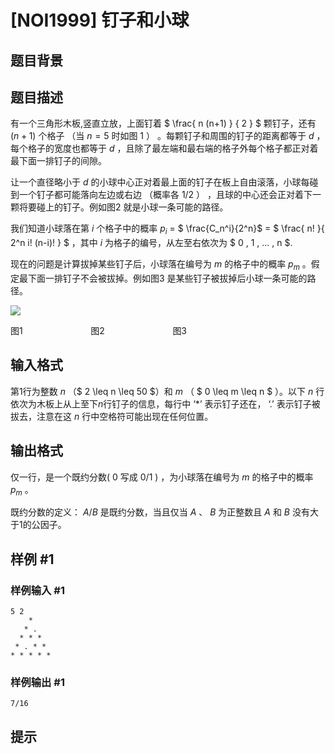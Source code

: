 # [NOI1999] 钉子和小球

## 题目背景



## 题目描述

有一个三角形木板,竖直立放，上面钉着 $ \frac{ n (n+1) } { 2 } $ 颗钉子，还有 ($n+1$) 个格子 （当 $n=5$ 时如图 1 ） 。每颗钉子和周围的钉子的距离都等于 $d$ ，每个格子的宽度也都等于 $d$ ，且除了最左端和最右端的格子外每个格子都正对着最下面一排钉子的间隙。

让一个直径略小于 $d$ 的小球中心正对着最上面的钉子在板上自由滚落，小球每碰到一个钉子都可能落向左边或右边 （概率各 $1/2$ ） ，且球的中心还会正对着下一颗将要碰上的钉子。例如图2 就是小球一条可能的路径。

我们知道小球落在第 $i$ 个格子中的概率 $p_i$ = $ \frac{C_n^i}{2^n}$ = $ \frac{ n! }{ 2^n i! (n-i)! } $ ，其中 $i$ 为格子的编号，从左至右依次为 $ 0 , 1 , ... , n $.
 
现在的问题是计算拔掉某些钉子后，小球落在编号为 $m$ 的格子中的概率 $p_m$ 。假定最下面一排钉子不会被拔掉。例如图3 是某些钉子被拔掉后小球一条可能的路径。

![](https://cdn.luogu.com.cn/upload/image_hosting/ntaygrw7.png)

 图1  $\qquad$$\qquad$ $\quad$$\quad$  图2    $\quad$$\qquad$ $\qquad$$\quad$                       图3 

## 输入格式

第1行为整数 $n$ （$ 2 \leq n \leq  50 $）和 $m$ （ $ 0 \leq m \leq n $ ）。以下 $n$ 行依次为木板上从上至下$n$行钉子的信息，每行中 ‘*’ 表示钉子还在， ‘.’ 表示钉子被拔去，注意在这 $n$ 行中空格符可能出现在任何位置。

## 输出格式

仅一行，是一个既约分数( $0$ 写成 $0/1$ ) ，为小球落在编号为 $m$ 的格子中的概率 $p_m$ 。

既约分数的定义： $A/B$ 是既约分数，当且仅当 $A$ 、 $B$ 为正整数且 $A$ 和 $B$ 没有大于$1$的公因子。

## 样例 #1

### 样例输入 #1
```
5 2
    *    
   * .
  * * *
 * . * *
* * * * *
```

### 样例输出 #1

```
7/16
```

## 提示


